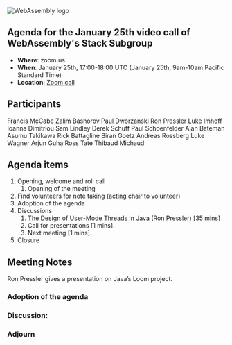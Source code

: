 ![WebAssembly logo](/images/WebAssembly.png)

## Agenda for the January 25th video call of WebAssembly's Stack Subgroup

- **Where**: zoom.us
- **When**: January 25th, 17:00-18:00 UTC (January 25th, 9am-10am Pacific Standard Time)
- **Location**: [Zoom call](https://zoom.us/j/91846860726?pwd=NVVNVmpvRVVFQkZTVzZ1dTFEcXgrdz09)


## Participants

Francis McCabe 
Zalim Bashorov
Paul Dworzanski
Ron Pressler
Luke Imhoff
Ioanna Dimitriou
Sam Lindley
Derek Schuff
Paul Schoenfelder
Alan Bateman
Asumu Takikawa
Rick Battagline
Biran Goetz
Andreas Rossberg
Luke Wagner
Arjun Guha
Ross Tate
Thibaud Michaud

## Agenda items

1. Opening, welcome and roll call
    1. Opening of the meeting
1. Find volunteers for note taking (acting chair to volunteer)
1. Adoption of the agenda
1. Discussions
   1. [The Design of User-Mode Threads in Java](https://github.com/WebAssembly/meetings/blob/master/stack/2021/W3C%20Loom.pdf) (Ron Pressler) [35 mins]
   1. Call for presentations [1 mins].
   1. Next meeting [1 mins].
1. Closure

## Meeting Notes

Ron Pressler gives a presentation on Java’s Loom project.


### Adoption of the agenda

### Discussion:

### Adjourn
